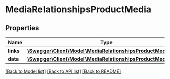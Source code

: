 # MediaRelationshipsProductMedia

## Properties
Name | Type | Description | Notes
------------ | ------------- | ------------- | -------------
**links** | [**\Swagger\Client\Model\MediaRelationshipsProductMediaLinks**](MediaRelationshipsProductMediaLinks.md) |  | [optional] 
**data** | [**\Swagger\Client\Model\MediaRelationshipsProductMediaData[]**](MediaRelationshipsProductMediaData.md) |  | [optional] 

[[Back to Model list]](../../README.md#documentation-for-models) [[Back to API list]](../../README.md#documentation-for-api-endpoints) [[Back to README]](../../README.md)


